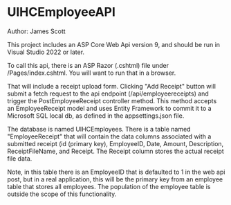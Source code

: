 # UIHCEmployeeAPI

Author: James Scott

This project includes an ASP Core Web Api version 9, and should be run in Visual Studio 2022 or later.

To call this api, there is an ASP Razor (.cshtml) file under /Pages/index.cshtml.  You will want to run that in a browser.

That will include a receipt upload form.  Clicking "Add Receipt" button will submit a fetch request to the api endpoint (/api/employeereceipts) and trigger the PostEmployeeReceipt controller method.  This method accepts an EmployeeReceipt model and uses Entity Framework to commit it to a Microsoft SQL local db, as defined in the appsettings.json file.

The database is named UIHCEmployees.  There is a table named "EmployeeReceipt" that will contain the data columns associated with a submitted receipt (id (primary key), EmployeeID, Date, Amount, Description, ReceiptFileName, and Receipt.  The Receipt column stores the actual receipt file data.

Note, in this table there is an EmployeeID that is defaulted to 1 in the web api post, but in a real application, this will be the primary key from an employee table that stores all employees.  The population of the employee table is outside the scope of this functionality.
